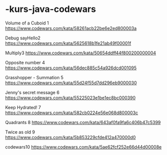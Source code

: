 # -kurs-java-codewars


Volume of a Cuboid
1 https://www.codewars.com/kata/58261acb22be6e2ed800003a

Debug sayHello2 https://www.codewars.com/kata/5625618b1fe21ab49f00001f

Multiply3 https://www.codewars.com/kata/50654ddff44f800200000004

Opposite number
4 https://www.codewars.com/kata/56dec885c54a926dcd001095

Grasshopper - Summation
5 https://www.codewars.com/kata/55d24f55d7dd296eb9000030

Jenny's secret message
6 https://www.codewars.com/kata/55225023e1be1ec8bc000390

Keep Hydrated!
7 https://www.codewars.com/kata/582cb0224e56e068d800003c

Quadrants
8 https://www.codewars.com/kata/643af0fa9fa6c406b47c5399

Twice as old
9 https://www.codewars.com/kata/5b853229cfde412a470000d0

codewars10 https://www.codewars.com/kata/5ae62fcf252e66d44d00008e
